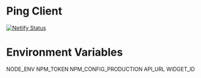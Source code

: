 # Ping Client

[![Netlify Status](https://api.netlify.com/api/v1/badges/317ab9aa-d5ea-4def-a4f7-a40452a0cbf6/deploy-status)](https://app.netlify.com/sites/ping-client/deploys)

# Environment Variables

NODE_ENV
NPM_TOKEN
NPM_CONFIG_PRODUCTION
API_URL
WIDGET_ID
